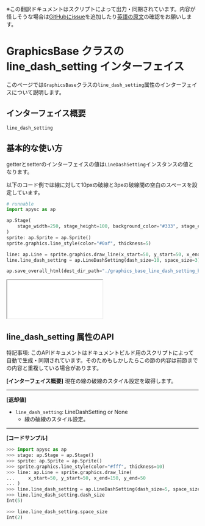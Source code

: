 <span class="inconspicuous-txt">※この翻訳ドキュメントはスクリプトによって出力・同期されています。内容が怪しそうな場合は<a href="https://github.com/simon-ritchie/apysc/issues" target="_blank">GitHubにissue</a>を追加したり[英語の原文](https://simon-ritchie.github.io/apysc/en/graphics_base_line_dash_setting.html)の確認をお願いします。</span>

# GraphicsBase クラスの line_dash_setting インターフェイス

このページでは`GraphicsBase`クラスの`line_dash_setting`属性のインターフェイスについて説明します。

## インターフェイス概要

`line_dash_setting`

## 基本的な使い方

getterとsetterのインターフェイスの値は`LineDashSetting`インスタンスの値となります。

以下のコード例では線に対して10pxの破線と3pxの破線間の空白のスペースを設定しています。

```py
# runnable
import apysc as ap

ap.Stage(
    stage_width=250, stage_height=100, background_color="#333", stage_elem_id="stage"
)
sprite: ap.Sprite = ap.Sprite()
sprite.graphics.line_style(color="#0af", thickness=5)

line: ap.Line = sprite.graphics.draw_line(x_start=50, y_start=50, x_end=200, y_end=50)
line.line_dash_setting = ap.LineDashSetting(dash_size=10, space_size=3)

ap.save_overall_html(dest_dir_path="./graphics_base_line_dash_setting_basic_usage/")
```

<iframe src="static/graphics_base_line_dash_setting_basic_usage/index.html" width="250" height="100"></iframe>

## line_dash_setting 属性のAPI

<span class="inconspicuous-txt">特記事項: このAPIドキュメントはドキュメントビルド用のスクリプトによって自動で生成・同期されています。そのためもしかしたらこの節の内容は前節までの内容と重複している場合があります。</span>

**[インターフェイス概要]** 現在の線の破線のスタイル設定を取得します。<hr>

**[返却値]**

- `line_dash_setting`: LineDashSetting or None
  - 線の破線のスタイル設定。

<hr>

**[コードサンプル]**

```py
>>> import apysc as ap
>>> stage: ap.Stage = ap.Stage()
>>> sprite: ap.Sprite = ap.Sprite()
>>> sprite.graphics.line_style(color="#fff", thickness=10)
>>> line: ap.Line = sprite.graphics.draw_line(
...     x_start=50, y_start=50, x_end=150, y_end=50
... )
>>> line.line_dash_setting = ap.LineDashSetting(dash_size=5, space_size=2)
>>> line.line_dash_setting.dash_size
Int(5)

>>> line.line_dash_setting.space_size
Int(2)
```